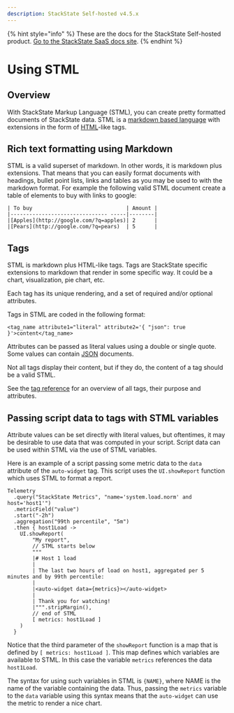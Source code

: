```yaml
---
description: StackState Self-hosted v4.5.x
---
```


{% hint style="info" %}
These are the docs for the StackState Self-hosted product. [Go to the StackState SaaS docs site](https://docs.stackstate.com/v/stackstate-saas/).
{% endhint %}

# Using STML

## Overview

With StackState Markup Language \(STML\), you can create pretty formatted documents of StackState data. STML is a [markdown based language](https://en.wikipedia.org/wiki/Markdown) with extensions in the form of [HTML](https://en.wikipedia.org/wiki/HTML)-like tags.

## Rich text formatting using Markdown

STML is a valid superset of markdown. In other words, it is markdown plus extensions. That means that you can easily format documents with headings, bullet point lists, links and tables as you may be used to with the markdown format. For example the following valid STML document create a table of elements to buy with links to google:

```text
| To buy                              | Amount |
|------------------------------- -----|--------|
|[Apples](http://google.com/?q=apples)| 2      |
|[Pears](http://google.com/?q=pears)  | 5      |
```

## Tags

STML is markdown plus HTML-like tags. Tags are StackState specific extensions to markdown that render in some specific way. It could be a chart, visualization, pie chart, etc.

Each tag has its unique rendering, and a set of required and/or optional attributes.

Tags in STML are coded in the following format:

`<tag_name attribute1="literal" attribute2='{ "json": true }'>content</tag_name>`

Attributes can be passed as literal values using a double or single quote. Some values can contain [JSON](https://en.wikipedia.org/wiki/JSON) documents.

Not all tags display their content, but if they do, the content of a tag should be a valid STML.

See the [tag reference](tags.md) for an overview of all tags, their purpose and attributes.

## Passing script data to tags with STML variables

Attribute values can be set directly with literal values, but oftentimes, it may be desirable to use data that was computed in your script. Script data can be used within STML via the use of STML variables.

Here is an example of a script passing some metric data to the `data` attribute of the `auto-widget` tag. This script uses the `UI.showReport` function which uses STML to format a report.

```text
Telemetry
  .query("StackState Metrics", "name='system.load.norm' and host='host1'")
  .metricField("value")
  .start("-2h")
  .aggregation("99th percentile", "5m")
  .then { host1Load ->
    UI.showReport(
        "My report",
        // STML starts below
        """
        |# Host 1 load
        |
        | The last two hours of load on host1, aggregated per 5 minutes and by 99th percentile:
        |
        |<auto-widget data={metrics}></auto-widget>
        |
        | Thank you for watching!
        |""".stripMargin(),
        // end of STML
        [ metrics: host1Load ]
    )
  }
```

Notice that the third parameter of the `showReport` function is a map that is defined by `[ metrics: host1Load ]`. This map defines which variables are available to STML. In this case the variable `metrics` references the data `host1Load`.

The syntax for using such variables in STML is `{NAME}`, where NAME is the name of the variable containing the data. Thus, passing the `metrics` variable to the `data` variable using this syntax means that the `auto-widget` can use the metric to render a nice chart.

